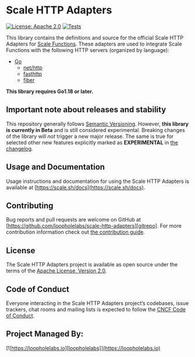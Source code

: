 # Scale HTTP Adapters

[![License: Apache 2.0](https://img.shields.io/badge/License-Apache%202.0-brightgreen.svg)](https://www.apache.org/licenses/LICENSE-2.0)
[![Tests](https://github.com/loopholelabs/scale-http-adapters/actions/workflows/test.yml/badge.svg)](https://github.com/loopholelabs/scale-http-adapters/actions/workflows/test.yml)

This library contains the definitions and source for the official Scale HTTP Adapters for [Scale Functions](https://scale.sh). These 
adapters are used to integrate Scale Functions with the following HTTP servers (organized by language):

- [Go](https://golang.org)
  - [net/http](https://pkg.go.dev/net/http)
  - [fasthttp](https://pkg.go.dev/github.com/valyala/fasthttp)
  - [fiber](https://pkg.go.dev/github.com/gofiber/fiber/v2)

**This library requires Go1.18 or later.**

## Important note about releases and stability

This repository generally follows [Semantic Versioning](https://semver.org/). However, **this library is currently in
Beta** and is still considered experimental. Breaking changes of the library will _not_ trigger a new major release. The
same is true for selected other new features explicitly marked as
**EXPERIMENTAL** in [the changelog](/CHANGELOG.md).

## Usage and Documentation

Usage instructions and documentation for using the Scale HTTP Adapters is available at [https://scale.sh/docs](https://scale.sh/docs).

## Contributing

Bug reports and pull requests are welcome on GitHub at [https://github.com/loopholelabs/scale-http-adapters][gitrepo]. For more
contribution information check
out [the contribution guide](https://github.com/loopholelabs/scale-http-adapters/blob/master/CONTRIBUTING.md).

## License

The Scale HTTP Adapters project is available as open source under the terms of
the [Apache License, Version 2.0](http://www.apache.org/licenses/LICENSE-2.0).

## Code of Conduct

Everyone interacting in the Scale HTTP Adapters project’s codebases, issue trackers, chat rooms and mailing lists is expected to follow the [CNCF Code of Conduct](https://github.com/cncf/foundation/blob/master/code-of-conduct.md).

## Project Managed By:

[![https://loopholelabs.io][loopholelabs]](https://loopholelabs.io)

[gitrepo]: https://github.com/loopholelabs/scale-http-adapters
[loopholelabs]: https://cdn.loopholelabs.io/loopholelabs/LoopholeLabsLogo.svg
[loophomepage]: https://loopholelabs.io
